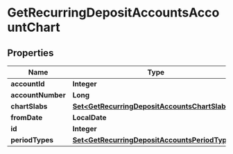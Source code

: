 

# GetRecurringDepositAccountsAccountChart


## Properties

| Name | Type | Description | Notes |
|------------ | ------------- | ------------- | -------------|
|**accountId** | **Integer** |  |  [optional] |
|**accountNumber** | **Long** |  |  [optional] |
|**chartSlabs** | [**Set&lt;GetRecurringDepositAccountsChartSlabs&gt;**](GetRecurringDepositAccountsChartSlabs.md) |  |  [optional] |
|**fromDate** | **LocalDate** |  |  [optional] |
|**id** | **Integer** |  |  [optional] |
|**periodTypes** | [**Set&lt;GetRecurringDepositAccountsPeriodTypes&gt;**](GetRecurringDepositAccountsPeriodTypes.md) |  |  [optional] |



